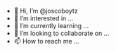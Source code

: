 - 👋 Hi, I’m @joscoboytz
- 👀 I’m interested in ...
- 🌱 I’m currently learning ...
- 💞️ I’m looking to collaborate on ...
- 📫 How to reach me ...

<!---
joscoboytz/joscoboytz is a ✨ special ✨ repository because its `README.md` (this file) appears on your GitHub profile.
You can click the Preview link to take a look at your changes.
--->
